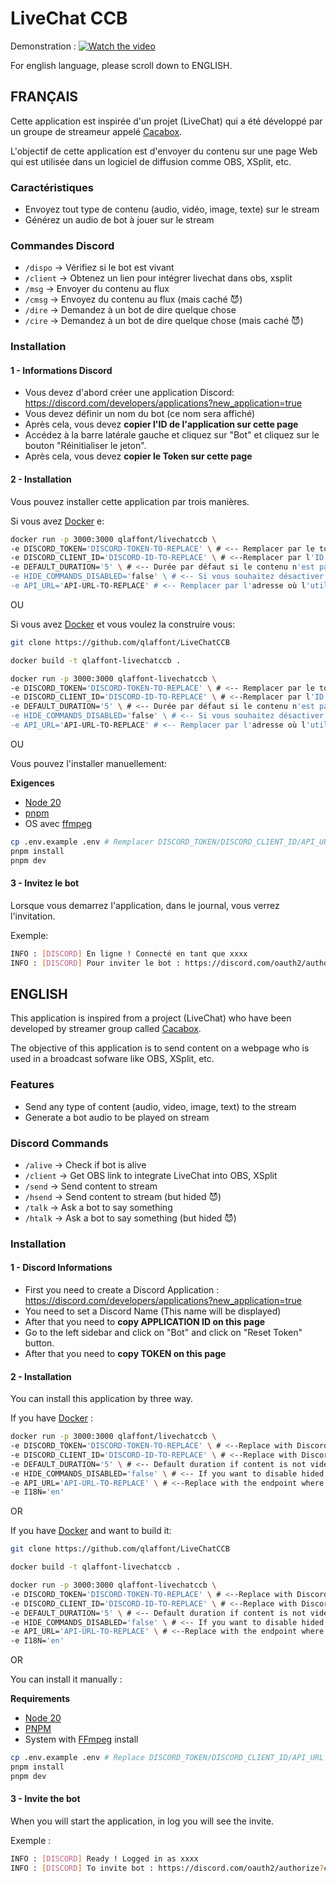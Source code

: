 # LiveChat CCB

Demonstration :
[![Watch the video](https://img.youtube.com/vi/SVI3SKVrznE/default.jpg)](https://youtu.be/SVI3SKVrznE)

For english language, please scroll down to ENGLISH.

## FRANÇAIS

Cette application est inspirée d'un projet (LiveChat) qui a été développé par un groupe de streameur appelé [Cacabox](https://www.youtube.com/channel/uc6izvpg2aik83k-rqs6agma).

L'objectif de cette application est d'envoyer du contenu sur une page Web qui est utilisée dans un logiciel de diffusion comme OBS, XSplit, etc.

### Caractéristiques

- Envoyez tout type de contenu (audio, vidéo, image, texte) sur le stream
- Générez un audio de bot à jouer sur le stream

### Commandes Discord

- `/dispo` -> Vérifiez si le bot est vivant
- `/client` -> Obtenez un lien pour intégrer livechat dans obs, xsplit
- `/msg` -> Envoyer du contenu au flux
- `/cmsg` -> Envoyez du contenu au flux (mais caché 😈)
- `/dire` -> Demandez à un bot de dire quelque chose
- `/cire` -> Demandez à un bot de dire quelque chose (mais caché 😈)

### Installation

#### 1 - Informations Discord

- Vous devez d'abord créer une application Discord: https://discord.com/developers/applications?new_application=true
- Vous devez définir un nom du bot (ce nom sera affiché)
- Après cela, vous devez **copier l'ID de l'application sur cette page**
- Accédez à la barre latérale gauche et cliquez sur "Bot" et cliquez sur le bouton "Réinitialiser le jeton".
- Après cela, vous devez **copier le Token sur cette page**

#### 2 - Installation

Vous pouvez installer cette application par trois manières.

Si vous avez [Docker](https://www.docker.com/get-started/) e:

```bash
docker run -p 3000:3000 qlaffont/livechatccb \
-e DISCORD_TOKEN='DISCORD-TOKEN-TO-REPLACE' \ # <-- Remplacer par le token Discord
-e DISCORD_CLIENT_ID='DISCORD-ID-TO-REPLACE' \ # <--Remplacer par l'ID de l'application Discord
-e DEFAULT_DURATION='5' \ # <-- Durée par défaut si le contenu n'est pas vidéo ou audio
-e HIDE_COMMANDS_DISABLED='false' \ # <-- Si vous souhaitez désactiver les commandes masquées, vous pouvez modifier la valeur de 'false' à 'true'
-e API_URL='API-URL-TO-REPLACE' # <-- Remplacer par l'adresse où l'utilisateur se connectera (Ex: https://livechat.domainname.com)
```

OU

Si vous avez [Docker](https://www.docker.com/get-started/) et vous voulez la construire vous:

```bash
git clone https://github.com/qlaffont/LiveChatCCB

docker build -t qlaffont-livechatccb .

docker run -p 3000:3000 qlaffont-livechatccb \
-e DISCORD_TOKEN='DISCORD-TOKEN-TO-REPLACE' \ # <-- Remplacer par le token Discord
-e DISCORD_CLIENT_ID='DISCORD-ID-TO-REPLACE' \ # <--Remplacer par l'ID de l'application Discord
-e DEFAULT_DURATION='5' \ # <-- Durée par défaut si le contenu n'est pas vidéo ou audio
-e HIDE_COMMANDS_DISABLED='false' \ # <-- Si vous souhaitez désactiver les commandes masquées, vous pouvez modifier la valeur de 'false' à 'true'
-e API_URL='API-URL-TO-REPLACE' # <-- Remplacer par l'adresse où l'utilisateur se connectera (Ex: https://livechat.domainname.com)
```

OU

Vous pouvez l'installer manuellement:

**Exigences**
- [Node 20](https://nodejs.org/en)
- [pnpm](https://pnpm.io/fr/installation)
- OS avec [ffmpeg](https://ffmpeg.org/)

```bash
cp .env.example .env # Remplacer DISCORD_TOKEN/DISCORD_CLIENT_ID/API_URL avec vos informations
pnpm install
pnpm dev
```

#### 3 - Invitez le bot

Lorsque vous demarrez l'application, dans le journal, vous verrez l'invitation.

Exemple:

```bash
INFO : [DISCORD] En ligne ! Connecté en tant que xxxx
INFO : [DISCORD] Pour inviter le bot : https://discord.com/oauth2/authorize?client_id=xxxx&scope=bot
```


## ENGLISH

This application is inspired from a project (LiveChat) who have been developed by streamer group called [Cacabox](https://www.youtube.com/channel/UC6izVPg2AiK83K-rqS6AgmA).

The objective of this application is to send content on a webpage who is used in a broadcast sofware like OBS, XSplit, etc.

### Features

- Send any type of content (audio, video, image, text) to the stream
- Generate a bot audio to be played on stream

### Discord Commands

- `/alive` -> Check if bot is alive
- `/client` -> Get OBS link to integrate LiveChat into OBS, XSplit
- `/send` -> Send content to stream
- `/hsend` -> Send content to stream (but hided 😈)
- `/talk` -> Ask a bot to say something
- `/htalk` -> Ask a bot to say something (but hided 😈)

### Installation

#### 1 - Discord Informations

- First you need to create a Discord Application : https://discord.com/developers/applications?new_application=true
- You need to set a Discord Name (This name will be displayed)
- After that you need to **copy APPLICATION ID on this page**
- Go to the left sidebar and click on "Bot" and click on "Reset Token" button.
- After that you need to **copy TOKEN on this page**

#### 2 - Installation

You can install this application by three way.

If you have [Docker](https://www.docker.com/get-started/) : 

```bash
docker run -p 3000:3000 qlaffont/livechatccb \
-e DISCORD_TOKEN='DISCORD-TOKEN-TO-REPLACE' \ # <--Replace with Discord Token
-e DISCORD_CLIENT_ID='DISCORD-ID-TO-REPLACE' \ # <--Replace with Discord Application Id
-e DEFAULT_DURATION='5' \ # <-- Default duration if content is not video or audio
-e HIDE_COMMANDS_DISABLED='false' \ # <-- If you want to disable hided commands, you can change the value from 'false' to 'true'
-e API_URL='API-URL-TO-REPLACE' \ # <--Replace with the endpoint where user will connect (Ex: https://livechat.domainname.com)
-e I18N='en'
```

OR

If you have [Docker](https://www.docker.com/get-started/) and want to build it: 

```bash
git clone https://github.com/qlaffont/LiveChatCCB

docker build -t qlaffont-livechatccb .

docker run -p 3000:3000 qlaffont-livechatccb \
-e DISCORD_TOKEN='DISCORD-TOKEN-TO-REPLACE' \ # <--Replace with Discord Token
-e DISCORD_CLIENT_ID='DISCORD-ID-TO-REPLACE' \ # <--Replace with Discord Application Id
-e DEFAULT_DURATION='5' \ # <-- Default duration if content is not video or audio
-e HIDE_COMMANDS_DISABLED='false' \ # <-- If you want to disable hided commands, you can change the value from 'false' to 'true'
-e API_URL='API-URL-TO-REPLACE' \ # <--Replace with the endpoint where user will connect (Ex: https://livechat.domainname.com)
-e I18N='en'
```

OR

You can install it manually :

**Requirements**
- [Node 20](https://nodejs.org/en)
- [PNPM](https://pnpm.io/en/installation)
- System with [FFmpeg](https://ffmpeg.org/) install

```bash
cp .env.example .env # Replace DISCORD_TOKEN/DISCORD_CLIENT_ID/API_URL with your informations
pnpm install
pnpm dev
```

#### 3 - Invite the bot

When you will start the application, in log you will see the invite.

Exemple :

```bash
INFO : [DISCORD] Ready ! Logged in as xxxx
INFO : [DISCORD] To invite bot : https://discord.com/oauth2/authorize?client_id=xxxx&scope=bot
```
